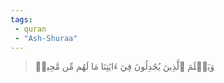 ```yaml
---
tags: 
 - quran 
 - "Ash-Shuraa"
---
```


> وَيَعۡلَمَ ٱلَّذِينَ يُجَٰدِلُونَ فِيٓ ءَايَٰتِنَا مَا لَهُم مِّن مَّحِيصٖ
